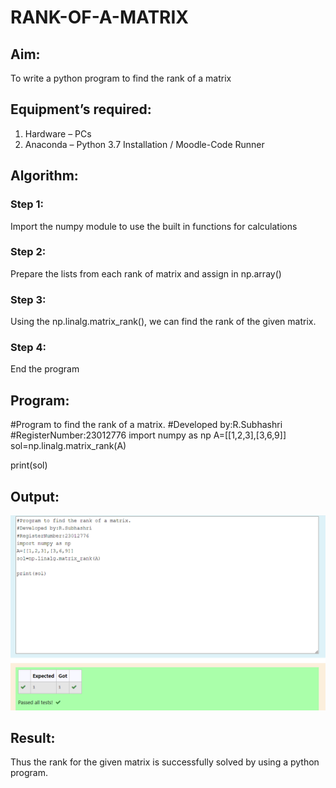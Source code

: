 # RANK-OF-A-MATRIX
## Aim:
To write a python program to find the rank of a matrix
## Equipment’s required:
1. 	Hardware – PCs
2. 	Anaconda – Python 3.7 Installation / Moodle-Code Runner
## Algorithm:
### Step 1:
Import the numpy module to use the built in functions for calculations
### Step 2: 
Prepare the lists from each rank of matrix and assign in np.array()
### Step 3:
 Using the np.linalg.matrix_rank(), we can find the rank of the given matrix.
### Step 4: 
End the program
## Program:
#Program to find the rank of a matrix.
#Developed by:R.Subhashri 
#RegisterNumber:23012776
import numpy as np
A=[[1,2,3],[3,6,9]]
sol=np.linalg.matrix_rank(A)

print(sol)
## Output:
![Alt text](<Screenshot 2023-12-15 103320.png>)
## Result:
Thus the rank for the given matrix is successfully solved by  using a python program.

